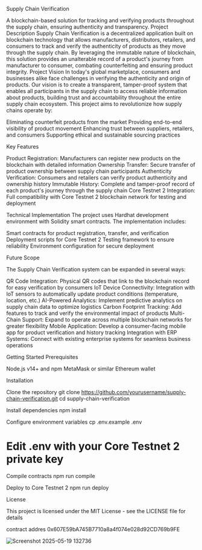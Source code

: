 
Supply Chain Verification


A blockchain-based solution for tracking and verifying products throughout the supply chain, ensuring authenticity and transparency.
Project Description
Supply Chain Verification is a decentralized application built on blockchain technology that allows manufacturers, distributors, retailers, and consumers to track and verify the authenticity of products as they move through the supply chain. By leveraging the immutable nature of blockchain, this solution provides an unalterable record of a product's journey from manufacturer to consumer, combating counterfeiting and ensuring product integrity.
Project Vision
In today's global marketplace, consumers and businesses alike face challenges in verifying the authenticity and origin of products. Our vision is to create a transparent, tamper-proof system that enables all participants in the supply chain to access reliable information about products, building trust and accountability throughout the entire supply chain ecosystem.
This project aims to revolutionize how supply chains operate by:

Eliminating counterfeit products from the market
Providing end-to-end visibility of product movement
Enhancing trust between suppliers, retailers, and consumers
Supporting ethical and sustainable sourcing practices

Key Features

Product Registration: Manufacturers can register new products on the blockchain with detailed information
Ownership Transfer: Secure transfer of product ownership between supply chain participants
Authenticity Verification: Consumers and retailers can verify product authenticity and ownership history
Immutable History: Complete and tamper-proof record of each product's journey through the supply chain
Core Testnet 2 Integration: Full compatibility with Core Testnet 2 blockchain network for testing and deployment

Technical Implementation
The project uses Hardhat development environment with Solidity smart contracts. The implementation includes:

Smart contracts for product registration, transfer, and verification
Deployment scripts for Core Testnet 2
Testing framework to ensure reliability
Environment configuration for secure deployment

Future Scope

The Supply Chain Verification system can be expanded in several ways:

QR Code Integration: Physical QR codes that link to the blockchain record for easy verification by consumers
IoT Device Connectivity: Integration with IoT sensors to automatically update product conditions (temperature, location, etc.)
AI-Powered Analytics: Implement predictive analytics on supply chain data to optimize logistics
Carbon Footprint Tracking: Add features to track and verify the environmental impact of products
Multi-Chain Support: Expand to operate across multiple blockchain networks for greater flexibility
Mobile Application: Develop a consumer-facing mobile app for product verification and history tracking
Integration with ERP Systems: Connect with existing enterprise systems for seamless business operations

Getting Started
Prerequisites

Node.js v14+ and npm
MetaMask or similar Ethereum wallet

Installation

Clone the repository
git clone https://github.com/yourusername/supply-chain-verification.git
cd supply-chain-verification

Install dependencies
npm install

Configure environment variables
cp .env.example .env
# Edit .env with your Core Testnet 2 private key

Compile contracts
npm run compile

Deploy to Core Testnet 2
npm run deploy


License

This project is licensed under the MIT License - see the LICENSE file for details

contract addres 0x607E59bA745B7710a8a4f074e028d92CD769b9FE


![Screenshot 2025-05-19 132736](https://github.com/user-attachments/assets/553be319-b87d-4a56-aea5-2dfc05092856)


